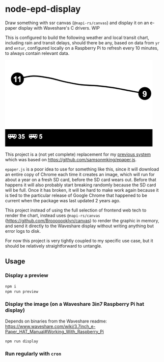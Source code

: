 # node-epd-display

Draw something with ssr canvas (`@napi-rs/canvas`) and display it on an e-paper display with Waveshare's C drivers. WIP

This is configured to build the following weather and local transit chart, including rain and transit delays, should there be any, based on data from `yr` and `entur`, configured locally on a Raspberry Pi to refresh every 10 minutes, to always contain relevant data.

![Output image](docs/chart.png)

This project is a (not yet complete) replacement for my [previous system](https://miniweather.vercel.app) which was based on https://github.com/samsonmking/epaper.js.

`epaper.js` is a poor idea to use for something like this, since it will download an entire copy of Chrome each time it creates an image, which will run for about a year on a fresh SD card, before the SD card wears out. Before that happens it will also probably start breaking randomly because the SD card will be full. Once it has broken, it will be hard to make work again because it is tied to the particular release of Google Chrome that happened to be current when the package was last updated 2 years ago.

This project instead of using the full selection of frontend web tech to render the chart, instead uses `@napi-rs/canvas` (https://github.com/Brooooooklyn/canvas) to render the graphic in memory, and send it directly to the Waveshare display without writing anything but error logs to disk.

For now this project is very tightly coupled to my specific use case, but it should be relatively straightforward to untangle.

## Usage

### Display a preview

```bash
npm i
npm run preview
```

### Display the image (on a Waveshare 3in7 Raspberry Pi hat display)

Depends on binaries from the Waveshare readme: https://www.waveshare.com/wiki/3.7inch_e-Paper_HAT_Manual#Working_With_Raspberry_Pi

```bash
npm run display
```

### Run regularly with `cron`
